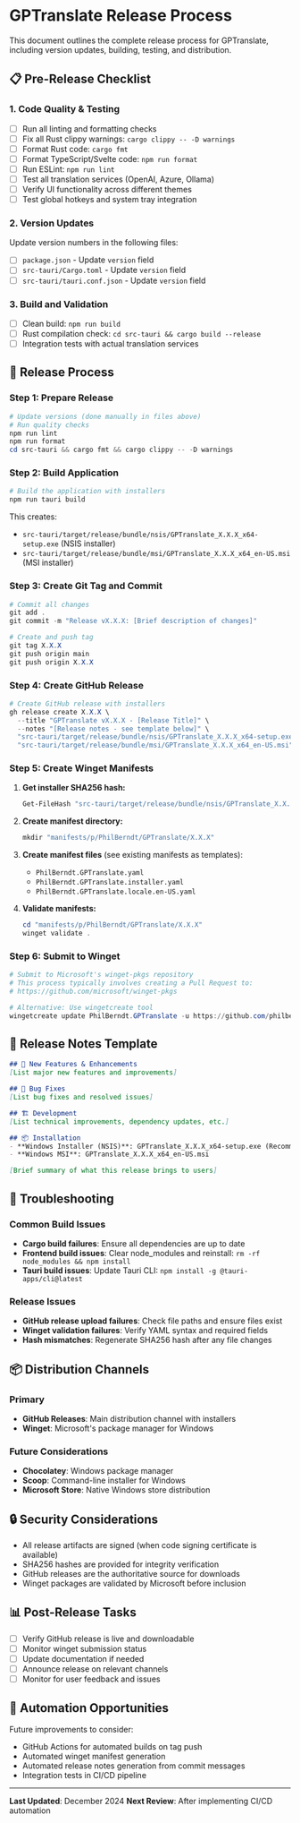 # GPTranslate Release Process

This document outlines the complete release process for GPTranslate, including version updates, building, testing, and distribution.

## 📋 Pre-Release Checklist

### 1. Code Quality & Testing
- [ ] Run all linting and formatting checks
- [ ] Fix all Rust clippy warnings: `cargo clippy -- -D warnings`
- [ ] Format Rust code: `cargo fmt`
- [ ] Format TypeScript/Svelte code: `npm run format`
- [ ] Run ESLint: `npm run lint`
- [ ] Test all translation services (OpenAI, Azure, Ollama)
- [ ] Verify UI functionality across different themes
- [ ] Test global hotkeys and system tray integration

### 2. Version Updates
Update version numbers in the following files:
- [ ] `package.json` - Update `version` field
- [ ] `src-tauri/Cargo.toml` - Update `version` field
- [ ] `src-tauri/tauri.conf.json` - Update `version` field

### 3. Build and Validation
- [ ] Clean build: `npm run build`
- [ ] Rust compilation check: `cd src-tauri && cargo build --release`
- [ ] Integration tests with actual translation services

## 🚀 Release Process

### Step 1: Prepare Release
```powershell
# Update versions (done manually in files above)
# Run quality checks
npm run lint
npm run format
cd src-tauri && cargo fmt && cargo clippy -- -D warnings
```

### Step 2: Build Application
```powershell
# Build the application with installers
npm run tauri build
```

This creates:
- `src-tauri/target/release/bundle/nsis/GPTranslate_X.X.X_x64-setup.exe` (NSIS installer)
- `src-tauri/target/release/bundle/msi/GPTranslate_X.X.X_x64_en-US.msi` (MSI installer)

### Step 3: Create Git Tag and Commit
```powershell
# Commit all changes
git add .
git commit -m "Release vX.X.X: [Brief description of changes]"

# Create and push tag
git tag X.X.X
git push origin main
git push origin X.X.X
```

### Step 4: Create GitHub Release
```powershell
# Create GitHub release with installers
gh release create X.X.X \
  --title "GPTranslate vX.X.X - [Release Title]" \
  --notes "[Release notes - see template below]" \
  "src-tauri/target/release/bundle/nsis/GPTranslate_X.X.X_x64-setup.exe" \
  "src-tauri/target/release/bundle/msi/GPTranslate_X.X.X_x64_en-US.msi"
```

### Step 5: Create Winget Manifests
1. **Get installer SHA256 hash:**
   ```powershell
   Get-FileHash "src-tauri/target/release/bundle/nsis/GPTranslate_X.X.X_x64-setup.exe" -Algorithm SHA256
   ```

2. **Create manifest directory:**
   ```powershell
   mkdir "manifests/p/PhilBerndt/GPTranslate/X.X.X"
   ```

3. **Create manifest files** (see existing manifests as templates):
   - `PhilBerndt.GPTranslate.yaml`
   - `PhilBerndt.GPTranslate.installer.yaml`
   - `PhilBerndt.GPTranslate.locale.en-US.yaml`

4. **Validate manifests:**
   ```powershell
   cd "manifests/p/PhilBerndt/GPTranslate/X.X.X"
   winget validate .
   ```

### Step 6: Submit to Winget
```powershell
# Submit to Microsoft's winget-pkgs repository
# This process typically involves creating a Pull Request to:
# https://github.com/microsoft/winget-pkgs

# Alternative: Use wingetcreate tool
wingetcreate update PhilBerndt.GPTranslate -u https://github.com/philberndt/GPTranslate/releases/download/X.X.X/GPTranslate_X.X.X_x64-setup.exe -v X.X.X
```

## 📝 Release Notes Template

```markdown
## 🚀 New Features & Enhancements
[List major new features and improvements]

## 🔧 Bug Fixes
[List bug fixes and resolved issues]

## 🏗️ Development
[List technical improvements, dependency updates, etc.]

## 📦 Installation
- **Windows Installer (NSIS)**: GPTranslate_X.X.X_x64-setup.exe (Recommended)
- **Windows MSI**: GPTranslate_X.X.X_x64_en-US.msi

[Brief summary of what this release brings to users]
```

## 🔧 Troubleshooting

### Common Build Issues
- **Cargo build failures**: Ensure all dependencies are up to date
- **Frontend build issues**: Clear node_modules and reinstall: `rm -rf node_modules && npm install`
- **Tauri build issues**: Update Tauri CLI: `npm install -g @tauri-apps/cli@latest`

### Release Issues
- **GitHub release upload failures**: Check file paths and ensure files exist
- **Winget validation failures**: Verify YAML syntax and required fields
- **Hash mismatches**: Regenerate SHA256 hash after any file changes

## 📦 Distribution Channels

### Primary
- **GitHub Releases**: Main distribution channel with installers
- **Winget**: Microsoft's package manager for Windows

### Future Considerations
- **Chocolatey**: Windows package manager
- **Scoop**: Command-line installer for Windows
- **Microsoft Store**: Native Windows store distribution

## 🔒 Security Considerations

- All release artifacts are signed (when code signing certificate is available)
- SHA256 hashes are provided for integrity verification
- GitHub releases are the authoritative source for downloads
- Winget packages are validated by Microsoft before inclusion

## 📊 Post-Release Tasks

- [ ] Verify GitHub release is live and downloadable
- [ ] Monitor winget submission status
- [ ] Update documentation if needed
- [ ] Announce release on relevant channels
- [ ] Monitor for user feedback and issues

## 🔄 Automation Opportunities

Future improvements to consider:
- GitHub Actions for automated builds on tag push
- Automated winget manifest generation
- Automated release notes generation from commit messages
- Integration tests in CI/CD pipeline

---

**Last Updated**: December 2024
**Next Review**: After implementing CI/CD automation
